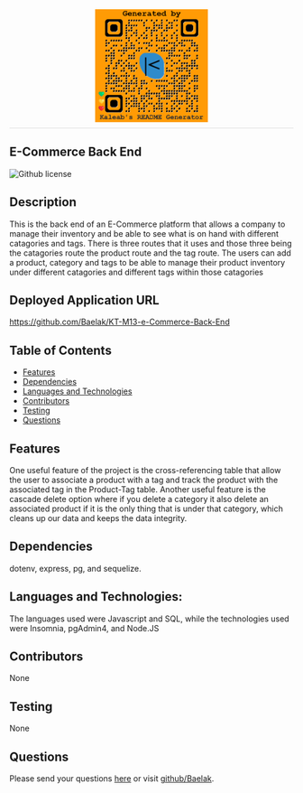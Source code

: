 
  <div style="display: flex; justify-content: center; border-bottom: 1px solid #ddd; padding-bottom: 10px; margin-bottom: 20px;">
  <img src="./Develop/generatedQR.png" alt="Logo" style="max-height: 200px; max-width: 200px;">
</div>
   
## E-Commerce Back End

![Github license](https://img.shields.io/badge/license-ISC-green.svg)
## Description
This is the back end of an E-Commerce platform that allows a company to manage their inventory and be able to see what is on hand with different catagories and tags. There is three routes that it uses and those three being the catagories route the product route and the tag route. The users can add a product, category and tags to be able to manage their product inventory under different catagories and different tags within those catagories
## Deployed Application URL
https://github.com/Baelak/KT-M13-e-Commerce-Back-End
## Table of Contents
* [Features](#features)
* [Dependencies](#dependencies)
* [Languages and Technologies](#languages-and-technologies)
* [Contributors](#contributors)
* [Testing](#testing)
* [Questions](#questions)
## Features
One useful feature of the project is the cross-referencing table that allow the user to associate a product with a tag and track the product with the associated tag in the Product-Tag table. Another useful feature is the cascade delete option where if you delete a category it also delete an associated product if it is the only thing that is under that category, which cleans up our data and keeps the data integrity.
## Dependencies
dotenv, express, pg, and sequelize.
## Languages and Technologies:
The languages used were Javascript and SQL, while the technologies used  were Insomnia, pgAdmin4, and Node.JS
## Contributors
None
## Testing
None
## Questions
Please send your questions [here](mailto:teklemichaelkaleab@gmail.com?subject=[GitHub]%20Dev%20Connect) or visit [github/Baelak](https://github.com/Baelak).
